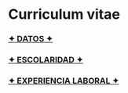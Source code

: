 # Curriculum vitae
<P> <h3 class="centrado"> <a href= "datospersonales.html.HTML">  ✦ DATOS ✦  </a>
    <p><h3 class="centrado"><a href="escolaridad.html.HTML">    ✦ ESCOLARIDAD ✦ </a>
    <h3 class="centrado"><a href="expelaboral.html.HTML">   ✦ EXPERIENCIA LABORAL ✦</a>
